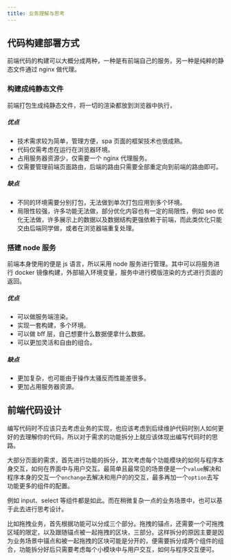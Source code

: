 ```yaml
---
title: 业务理解与思考
---
```


## 代码构建部署方式

前端代码的构建可以大概分成两种，一种是有前端自己的服务，另一种是纯粹的静态文件通过 nginx 做代理。

### 构建成纯静态文件

前端打包生成纯静态文件，将一切的渲染都放到浏览器中执行，

##### 优点

- 技术需求较为简单，管理方便，spa 页面的框架技术也很成熟。
- 代码仅需考虑在运行在浏览器环境。
- 占用服务器资源少，仅需要一个 nginx 代理服务。
- 仅需要管理前端页面路由，后端的路由只需要全部重定向到前端的路由即可。

##### 缺点

- 不同的环境需要分别打包，无法做到单次打包应用到多个环境。
- 局限性较强，许多功能无法做，部分优化内容也有一定的局限性，例如 seo 优化无法做，许多展示上的数据以及数据结构更强依赖于前端，而此类优化只能交由后端同学做，或者在浏览器端重复处理。

### 搭建 node 服务

前端本身使用的便是 js 语言，所以采用 node 服务进行管理。其中可以将服务进行 docker 镜像构建，外部输入环境变量，服务中进行模版渲染的方式进行页面的返回。

##### 优点

- 可以做服务端渲染。
- 实现一套构建，多个环境。
- 可以做 bff 层，自己想要什么数据便拿什么数据。
- 可以更加灵活和自由的组合。

##### 缺点

- 更加复杂，也可能由于操作太骚反而性能差很多。
- 更加占用服务器资源。

## 前端代码设计

编写代码时不应该只去考虑业务的实现，也应该考虑到后续维护代码时别人如何更好的去理解你的代码，所以对于需求的功能拆分上就应该体现出编写代码时的思路。

大部分页面的需求，首先进行功能的拆分，其次考虑每个功能模块的如何与程序本身交互，如何在界面中与用户交互。最简单且最常见的场景便是一个`value`解决和程序本身的交互一个`onchange`去解决和用户的的交互，最多再加一个`option`去写功能更多的组件的配置。

例如 input、select 等组件都是如此。而在稍微复杂一点的业务场景中，也可以基于此去进行思考设计。

比如拖拽业务，首先根据功能可以分成三个部分。拖拽的锚点，还需要一个可拖拽区域的限定，以及跟随锚点被一起拖拽的区块，三部分。这样拆分的原因主要是因为业务场景中锚点和被一起拖拽的区块可能是分开的，便需要拆分成两个组件的组合，功能拆分好后只需要考虑每个小模块中与用户交互，如何与程序交互便可。
